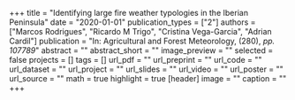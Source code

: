 +++
title = "Identifying large fire weather typologies in the Iberian Peninsula"
date = "2020-01-01"
publication_types = ["2"]
authors = ["Marcos Rodrigues", "Ricardo M Trigo", "Cristina Vega-Garcia", "Adrian Cardil"]
publication = "In: Agricultural and Forest Meteorology, (280), _pp. 107789_"
abstract = ""
abstract_short = ""
image_preview = ""
selected = false
projects = []
tags = []
url_pdf = ""
url_preprint = ""
url_code = ""
url_dataset = ""
url_project = ""
url_slides = ""
url_video = ""
url_poster = ""
url_source = ""
math = true
highlight = true
[header]
image = ""
caption = ""
+++
